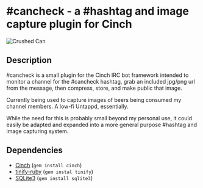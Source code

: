 # \#cancheck - a #hashtag and image capture plugin for Cinch

![Crushed Can](http://butt.es.s3.amazonaws.com/Mn7bhG.png)

## Description

\#cancheck is a small plugin for the Cinch IRC bot framework intended to
monitor a channel for the #cancheck hashtag, grab an included jpg/png url from
the message, then compress, store, and make public that image.

Currently being used to capture images of beers being consumed my channel
members. A low-fi Untappd, essentially.

While the need for this is probably small beyond my personal use, it could
easily be adapted and expanded into a more general purpose #hashtag and image
capturing system.

## Dependencies
* [Cinch](https://github.com/cinchrb/cinch) (`gem install cinch`)
* [tinify-ruby](https://github.com/tinify/tinify-ruby) (`gem instal tinify`)
* [SQLite3](https://rubygems.org/gems/sqlite3/versions/1.3.11) (`gem install sqlite3`)
